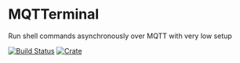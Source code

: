 # MQTTerminal

Run shell commands asynchronously over MQTT with very low setup

[![Build Status](https://travis-ci.com/gabriel-milan/mqtterminal.svg?branch=master)](https://travis-ci.com/gabriel-milan/mqtterminal)
[![Crate](https://img.shields.io/crates/v/btrader)](https://crates.io/crates/btrader)

